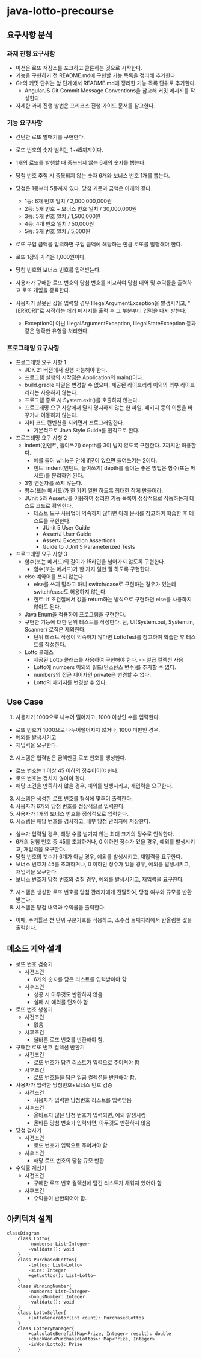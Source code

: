 # java-lotto-precourse

## 요구사항 분석

### 과제 진행 요구사항
- 미션은 로또 저장소를 포크하고 클론하는 것으로 시작한다.
- 기능을 구현하기 전 README.md에 구현할 기능 목록을 정리해 추가한다.
- Git의 커밋 단위는 앞 단계에서 README.md에 정리한 기능 목록 단위로 추가한다.
  - AngularJS Git Commit Message Conventions을 참고해 커밋 메시지를 작성한다.
- 자세한 과제 진행 방법은 프리코스 진행 가이드 문서를 참고한다.

### 기능 요구사항
- 간단한 로또 발매기를 구현한다.

- 로또 번호의 숫자 범위는 1~45까지이다.
- 1개의 로또를 발행할 때 중복되지 않는 6개의 숫자를 뽑는다.
- 당첨 번호 추첨 시 중복되지 않는 숫자 6개와 보너스 번호 1개를 뽑는다.
- 당첨은 1등부터 5등까지 있다. 당첨 기준과 금액은 아래와 같다.
  - 1등: 6개 번호 일치 / 2,000,000,000원
  - 2등: 5개 번호 + 보너스 번호 일치 / 30,000,000원
  - 3등: 5개 번호 일치 / 1,500,000원
  - 4등: 4개 번호 일치 / 50,000원
  - 5등: 3개 번호 일치 / 5,000원
- 로또 구입 금액을 입력하면 구입 금액에 해당하는 만큼 로또를 발행해야 한다.
- 로또 1장의 가격은 1,000원이다.
- 당첨 번호와 보너스 번호를 입력받는다.
- 사용자가 구매한 로또 번호와 당첨 번호를 비교하여 당첨 내역 및 수익률을 출력하고 로또 게임을 종료한다.
- 사용자가 잘못된 값을 입력할 경우 IllegalArgumentException을 발생시키고, "[ERROR]"로 시작하는 에러 메시지를 출력 후 그 부분부터 입력을 다시 받는다.
  - Exception이 아닌 IllegalArgumentException, IllegalStateException 등과 같은 명확한 유형을 처리한다.
### 프로그래밍 요구사항
- 프로그래밍 요구 사항 1
  - JDK 21 버전에서 실행 가능해야 한다.
  - 프로그램 실행의 시작점은 Application의 main()이다.
  - build.gradle 파일은 변경할 수 없으며, 제공된 라이브러리 이외의 외부 라이브러리는 사용하지 않는다.
  - 프로그램 종료 시 System.exit()를 호출하지 않는다.
  - 프로그래밍 요구 사항에서 달리 명시하지 않는 한 파일, 패키지 등의 이름을 바꾸거나 이동하지 않는다.
  - 자바 코드 컨벤션을 지키면서 프로그래밍한다.
    - 기본적으로 Java Style Guide를 원칙으로 한다.
- 프로그래밍 요구 사항 2
  - indent(인덴트, 들여쓰기) depth를 3이 넘지 않도록 구현한다. 2까지만 허용한다.
    - 예를 들어 while문 안에 if문이 있으면 들여쓰기는 2이다.
    - 힌트: indent(인덴트, 들여쓰기) depth를 줄이는 좋은 방법은 함수(또는 메서드)를 분리하면 된다.
  - 3항 연산자를 쓰지 않는다.
  - 함수(또는 메서드)가 한 가지 일만 하도록 최대한 작게 만들어라.
  - JUnit 5와 AssertJ를 이용하여 정리한 기능 목록이 정상적으로 작동하는지 테스트 코드로 확인한다.
    - 테스트 도구 사용법이 익숙하지 않다면 아래 문서를 참고하여 학습한 후 테스트를 구현한다.
      - JUnit 5 User Guide
      - AssertJ User Guide
      - AssertJ Exception Assertions
      - Guide to JUnit 5 Parameterized Tests
- 프로그래밍 요구 사항 3
  - 함수(또는 메서드)의 길이가 15라인을 넘어가지 않도록 구현한다.
    - 함수(또는 메서드)가 한 가지 일만 잘 하도록 구현한다.
  - else 예약어를 쓰지 않는다.
    - else를 쓰지 말라고 하니 switch/case로 구현하는 경우가 있는데 switch/case도 허용하지 않는다.
    - 힌트: if 조건절에서 값을 return하는 방식으로 구현하면 else를 사용하지 않아도 된다.
  - Java Enum을 적용하여 프로그램을 구현한다.
  - 구현한 기능에 대한 단위 테스트를 작성한다. 단, UI(System.out, System.in, Scanner) 로직은 제외한다.
    - 단위 테스트 작성이 익숙하지 않다면 LottoTest를 참고하여 학습한 후 테스트를 작성한다.
  - Lotto 클래스
    - 제공된 Lotto 클래스를 사용하여 구현해야 한다. -> 일급 컬렉션 사용
    - Lotto에 numbers 이외의 필드(인스턴스 변수)를 추가할 수 없다.
    - numbers의 접근 제어자인 private은 변경할 수 없다.
    - Lotto의 패키지를 변경할 수 있다.

## Use Case
1. 사용자가 1000으로 나누어 떨어지고, 1000 이상인 수를 입력한다.
- 로또 번호가 1000으로 나누어떨어지지 않거나, 1000 미만인 경우,
- 예외를 발생시키고
- 재입력을 요구한다.
2. 시스템은 입력받은 금액만큼 로또 번호를 생성한다.
- 로또 번호는 1 이상 45 이하의 정수이어야 한다.
- 로또 번호는 겹치지 않아야 한다.
- 해당 조건을 만족하지 않을 경우, 예외를 발생시키고, 재입력을 요구한다.
3. 시스템은 생성한 로또 번호를 형식에 맞추어 출력한다.
4. 사용자가 6개의 당첨 번호를 정상적으로 입력한다.
5. 사용자가 1개의 보너스 번호를 정상적으로 입력한다.
6. 시스템은 해당 번호를 검사하고, 내부 당첨 관리자에 저장한다.
- 실수가 입력될 경우, 해당 수를 넘기지 않는 최대 크기의 정수로 인식한다.
- 6개의 당첨 번호 중 45를 초과하거나, 0 이하인 정수가 있을 경우, 예외를 발생시키고, 재입력을 요구한다.
- 당첨 번호의 갯수가 6개가 아닐 경우, 예외를 발생시키고, 재입력을 요구한다.
- 보너스 번호가 45를 초과하거나, 0 이하인 정수가 있을 경우, 예외를 발생시키고, 재입력을 요구한다.
- 보너스 번호가 당첨 번호와 겹칠 경우, 예외를 발생시키고, 재입력을 요구한다.
7. 시스템은 생성한 로또 번호를 당첨 관리자에게 전달하여, 당첨 여부와 규모를 반환받는다.
8. 시스템은 당첨 내역과 수익률을 출력한다.
- 이때, 수익률은 천 단위 구분기호를 적용하고, 소수점 둘째자리에서 반올림한 값을 출력한다.



## 메소드 계약 설계
- 로또 번호 검증기
  - 사전조건
    - 6개의 숫자를 담은 리스트를 입력받아야 함
  - 사후조건
    - 성공 시 아무것도 반환하지 않음
    - 실패 시 예외를 던져야 함
- 로또 번호 생성기
  - 사전조건
    - 없음
  - 사후조건
    - 올바른 로또 번호를 반환해야 함.
- 구매한 로또 번호 컬렉션 반환기
  - 사전조건
    - 로또 번호가 담긴 리스트가 입력으로 주어져야 함
  - 사후조건
    - 로또 번호들을 담은 일급 컬렉션을 반환해야 함.
- 사용자가 입력한 당첨번호+보너스 번호 검증
  - 사전조건
    - 사용자가 입력한 당첨번호 리스트를 입력받음
  - 사후조건
    - 올바르지 않은 당첨 번호가 입력되면, 예외 발생시킴
    - 올바른 당첨 번호가 입력되면, 아무것도 반환하지 않음
- 당첨 검사기
  - 사전조건
    - 로또 번호가 입력으로 주어져야 함
  - 사후조건
    - 해당 로또 번호의 당첨 규모 반환
- 수익률 계산기
  - 사전조건
    - 구매한 로또 번호 컬렉션에 담긴 리스트가 채워져 있어야 함
  - 사후조건
    - 수익률이 반환되어야 함.

## 아키텍처 설계
```mermaid
classDiagram
    class Lotto{
        -numbers: List~Integer~
        -validate(): void
    }
    class PurchasedLottos{
        -lottos: List~Lotto~
        -size: Integer
        +getLottos(): List~Lotto~
    }
    class WinningNumber{
        -numbers: List~Integer~
        -bonusNumber: Integer
        -validate(): void
    }
    class LottoSeller{
        +lottoGenerator(int count): PurchasedLottos
    }
    class LotteryManager{
        +calculateBenefit(Map<Prize, Integer> result): double
        +checkWon<PurchasedLottos>: Map<Prize, Integer> 
        -isWon(Lotto): Prize
    }
    
```